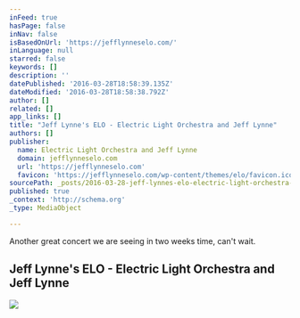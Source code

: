 ```yaml
---
inFeed: true
hasPage: false
inNav: false
isBasedOnUrl: 'https://jefflynneselo.com/'
inLanguage: null
starred: false
keywords: []
description: ''
datePublished: '2016-03-28T18:58:39.135Z'
dateModified: '2016-03-28T18:58:38.792Z'
author: []
related: []
app_links: []
title: "Jeff Lynne's ELO - Electric Light Orchestra and Jeff Lynne"
authors: []
publisher:
  name: Electric Light Orchestra and Jeff Lynne
  domain: jefflynneselo.com
  url: 'https://jefflynneselo.com'
  favicon: 'https://jefflynneselo.com/wp-content/themes/elo/favicon.ico'
sourcePath: _posts/2016-03-28-jeff-lynnes-elo-electric-light-orchestra-and-jeff-lynne.md
published: true
_context: 'http://schema.org'
_type: MediaObject

---
```

Another great concert we are seeing in two weeks time, can't wait.

<article style=""><h1>Jeff Lynne's ELO - Electric Light Orchestra and Jeff Lynne</h1><img src="https://jefflynneselo.com/wp-content/themes/elo/img/nebula-min.png" /></article>